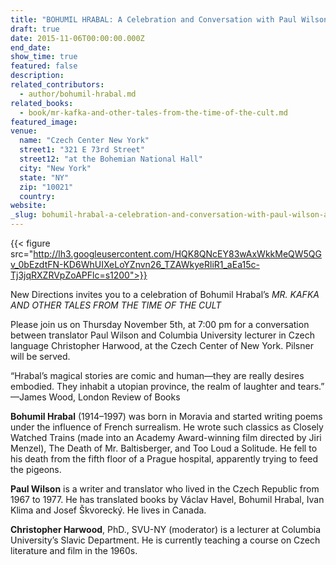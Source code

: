 ```yaml
---
title: "BOHUMIL HRABAL: A Celebration and Conversation with Paul Wilson and Christopher Harwood"
draft: true
date: 2015-11-06T00:00:00.000Z
end_date:
show_time: true
featured: false
description:
related_contributors:
  - author/bohumil-hrabal.md
related_books:
  - book/mr-kafka-and-other-tales-from-the-time-of-the-cult.md
featured_image: 
venue:
  name: "Czech Center New York"
  street1: "321 E 73rd Street"
  street12: "at the Bohemian National Hall"
  city: "New York"
  state: "NY"
  zip: "10021"
  country:
website:
_slug: bohumil-hrabal-a-celebration-and-conversation-with-paul-wilson-and-christopher-harwood
---
```


{{< figure src="http://lh3.googleusercontent.com/HQK8QNcEY83wAxWkkMeQW5QGv_0bEzdtFN-KD6WhUIXeLoYZnvn26_TZAWkyeRliR1_aEa15c-Tj3jqRXZRVpZoAPFlc=s1200">}}
<!-- MrKafka_LaunchPR2_for_site.jpg>}} -->

New Directions invites you to a celebration of Bohumil Hrabal’s _MR. KAFKA AND OTHER TALES FROM THE TIME OF THE CULT_

Please join us on Thursday November 5th, at 7:00 pm for a conversation between translator Paul Wilson and Columbia University lecturer in Czech language Christopher Harwood, at the Czech Center of New York. Pilsner will be served.

“Hrabal’s magical stories are comic and human—they are really desires embodied. They inhabit a utopian province, the realm of laughter and tears.” —James Wood, London Review of Books

**Bohumil Hrabal** (1914–1997) was born in Moravia and started writing poems under the influence of French surrealism. He wrote such classics as Closely Watched Trains (made into an Academy Award-winning film directed by Jiri Menzel), The Death of Mr. Baltisberger, and Too Loud a Solitude. He fell to his death from the fifth floor of a Prague hospital, apparently trying to feed the pigeons.

**Paul Wilson** is a writer and translator who lived in the Czech Republic from 1967 to 1977\. He has translated books by Václav Havel, Bohumil Hrabal, Ivan Klima and Josef Škvorecký. He lives in Canada.

**Christopher Harwood**, PhD., SVU-NY (moderator) is a lecturer at Columbia University’s Slavic Department. He is currently teaching a course on Czech literature and film in the 1960s.

